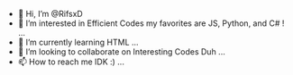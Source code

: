 - 👋 Hi, I’m @RifsxD
- 👀 I’m interested in Efficient Codes my favorites are JS, Python, and C# ! ...
- 🌱 I’m currently learning HTML ...
- 💞️ I’m looking to collaborate on Interesting Codes Duh ...
- 📫 How to reach me IDK :) ...

<!---
RifsxD/RifsxD is a ✨ special ✨ repository because its `README.md` (this file) appears on your GitHub profile.
You can click the Preview link to take a look at your changes.
--->
